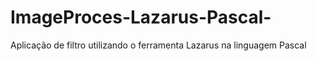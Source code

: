 # ImageProces-Lazarus-Pascal-
Aplicação de filtro utilizando o ferramenta Lazarus na linguagem Pascal
